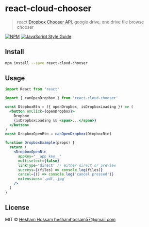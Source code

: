 # react-cloud-chooser

> react [Dropbox Chooser API](https://www.dropbox.com/developers/chooser), google drive, one drive file browse chooser

[![NPM](https://img.shields.io/npm/v/react-cloud-chooser.svg)](https://www.npmjs.com/package/react-cloud-chooser) [![JavaScript Style Guide](https://img.shields.io/badge/code_style-standard-brightgreen.svg)](https://standardjs.com)

## Install

```bash
npm install --save react-cloud-chooser
```

## Usage

```jsx
import React from 'react'

import { canOpenDropbox } from 'react-cloud-chooser'

const DtopboxBtn = ({ openDropbox, isDropboxLoading }) => (
  <button onClick={openDropbox}>
    Dropbox
    {isDropboxLoading && <span>...</span>}
  </button>
)
const DropboxOpenBtn = canOpenDropbox(DtopboxBtn)

function DropboxExample(props) {
  return (
    <DropboxOpenBtn
      appKey="__app_key__"
      multiselect={false}
      linkType='direct' // either direct or preview
      success={(files) => console.log(files)}
      cancel={() => console.log('cancel pressed')}
      extensions='.pdf,.jpg'
    />
  )
}

```

## License

MIT © [Hesham Hossam <heshamhossam57@gmail.com>](https://github.com/heshamhossam)
